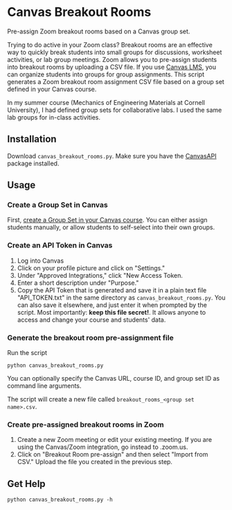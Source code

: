 # Canvas Breakout Rooms

Pre-assign Zoom breakout rooms based on a Canvas group set.

Trying to do active in your Zoom class? Breakout rooms are an effective way to quickly break students into small groups for discussions, worksheet activities, or lab group meetings. Zoom allows you to pre-assign students into breakout rooms by uploading a CSV file. If you use [Canvas LMS](https://www.instructure.com/canvas/), you can organize students into groups for group assignments. This script generates a Zoom breakout room assignment CSV file based on a group set defined in your Canvas course.

In my summer course (Mechanics of Engineering Materials at Cornell University), I had defined group sets for collaborative labs. I used the same lab groups for in-class activities.

## Installation

Download `canvas_breakout_rooms.py`. Make sure you have the [CanvasAPI](https://canvasapi.readthedocs.io) package installed.

## Usage

### Create a Group Set in Canvas

First, [create a Group Set in your Canvas course](https://community.canvaslms.com/docs/DOC-26335-how-do-i-add-a-group-set-in-a-course). You can either assign students manually, or allow students to self-select into their own groups.

### Create an API Token in Canvas

1. Log into Canvas
2. Click on your profile picture and click on "Settings."
3. Under "Approved Integrations," click "New Access Token.
4. Enter a short description under "Purpose."
5. Copy the API Token that is generated and save it in a plain text file "API_TOKEN.txt" in the same directory as `canvas_breakout_rooms.py`. You can also save it elsewhere, and just enter it when prompted by the script. Most importantly: __keep this file secret!__. It allows anyone to access and change your course and students' data.

### Generate the breakout room pre-assignment file

Run the script

```
python canvas_breakout_rooms.py
```

You can optionally specify the Canvas URL, course ID, and group set ID as command line arguments.

The script will create a new file called `breakout_rooms_<group set name>.csv`.

### Create pre-assigned breakout rooms in Zoom

1. Create a new Zoom meeting or edit your existing meeting. If you are using the Canvas/Zoom integration, go instead to <your institution>.zoom.us.
2. Click on "Breakout Room pre-assign" and then select "Import from CSV." Upload the file you created in the previous step.

## Get Help

```
python canvas_breakout_rooms.py -h
```
